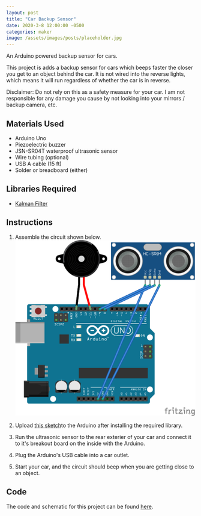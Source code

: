 ```yaml
---
layout: post
title: "Car Backup Sensor"
date: 2020-3-8 12:00:00 -0500
categories: maker
image: /assets/images/posts/placeholder.jpg
---
```


An Arduino powered backup sensor for cars.

This project is adds a backup sensor for cars which beeps faster the closer you get to an object behind the car. It is not wired into the reverse lights, which means it will run regardless of whether the car is in reverse.

Disclaimer: Do not rely on this as a safety measure for your car. I am not responsible for any damage you cause by not looking into your mirrors / backup camera, etc.

## Materials Used

- Arduino Uno
- Piezoelectric buzzer
- JSN-SR04T waterproof ultrasonic sensor
- Wire tubing (optional)
- USB A cable (15 ft)
- Solder or breadboard (either)

## Libraries Required

- [Kalman Filter](https://github.com/kylecorry31/kalman-filter)

## Instructions

1. Assemble the circuit shown below.
   ![Schematic](/assets/images/posts/car-backup-sensor/schematic.png)

2. Upload [this sketch](https://github.com/kylecorry31/car-backup-sensor)to the Arduino after installing the required library.

3. Run the ultrasonic sensor to the rear exterier of your car and connect it to it's breakout board on the inside with the Arduino.

4. Plug the Arduino's USB cable into a car outlet.

5. Start your car, and the circuit should beep when you are getting close to an object.

## Code

The code and schematic for this project can be found [here](https://github.com/kylecorry31/car-backup-sensor).
